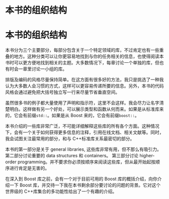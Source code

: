 # 本书的组织结构

# 本书的组织结构

本书分为三个主要部分，每部分包含关于一个特定领域的库，不过肯定也有一些重叠的地方。这种分类可以让你更容易地找到与你的任务相关的信息，也使得阅读本书时可以更方便地找到相关的主题。大多数情况下，每章讨论一个单独的库，但也有时会一章里讨论一小组的库。

排版及编码的风格尽量保持简单。在这方面有很多好的方法，我只是挑选了一种我认为大多数人会习惯的方式，这样可以更容易传递所要的信息。另外，本书的代码风格会通过避免把大括号独立写一行来尽量节省垂直空间。

虽然很多书的例子都大量使用了声明和指示符，这里不会这样。我会尽力让名字清楚明白。这样做有另一个好处，可以展示类型和函数从何而来。如果是从标准库来的，它会有前缀`std::`。如果是从 Boost 来的，它会有前缀`boost::`。

本书介绍的一些库非常广泛，不可能详细解释这些库的所有各个方面。这种情况下，会有一个关于如何获得更多信息的注释，引用在线文档、相关文献等。同时，我会试图关注最常用的部分，和与 C++标准库关系最密切的部分。

本书的第一部分是关于 general libraries, 这些库非常有用，但不那么有吸引力。第二部分讨论重要的 data structures 和 containers。 第三部分讨论 higher-order programming。并不要求你必须按顺序来阅读这些库，但从最开始起按顺序进行肯定是无害的。

在深入到 Boost 库之前，会有一个对于目前可用的 Boost 库的概括介绍，向你介绍一下 Boost 库，并交待一下我在本书剩余部分要讨论的问题的背景。它对这个世界级的 C++库集合的多功能性给出了一个有趣的介绍。
